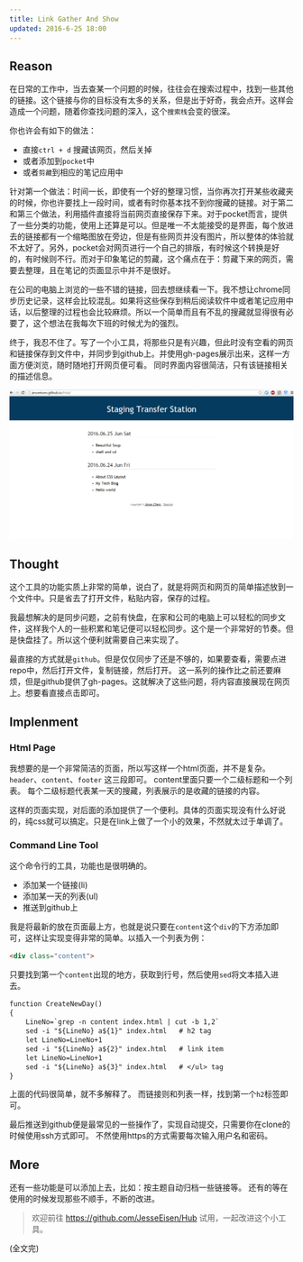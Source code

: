 ```yaml
---
title: Link Gather And Show
updated: 2016-6-25 18:00
---
```


## Reason
在日常的工作中，当去查某一个问题的时候，往往会在搜索过程中，找到一些其他的链接。这个链接与你的目标没有太多的关系，但是出于好奇，我会点开。这样会造成一个问题，随着你查找问题的深入，这个`搜索栈`会变的很深。

你也许会有如下的做法：
+ 直接`ctrl + d` 搜藏该网页，然后关掉
+ 或者添加到`pocket`中
+ 或者`剪藏`到相应的笔记应用中

针对第一个做法：时间一长，即使有一个好的整理习惯，当你再次打开某些收藏夹的时候，你也许要找上一段时间，或者有时你基本找不到你搜藏的链接。对于第二和第三个做法，利用插件直接将当前网页直接保存下来。对于pocket而言，提供了一些分类的功能，使用上还算是可以。但是唯一不太能接受的是界面，每个放进去的链接都有一个缩略图放在旁边，但是有些网页并没有图片，所以整体的体验就不太好了。另外，pocket会对网页进行一个自己的排版，有时候这个转换是好的，有时候则不行。而对于印象笔记的剪藏，这个痛点在于：剪藏下来的网页，需要去整理，且在笔记的页面显示中并不是很好。

在公司的电脑上浏览的一些不错的链接，回去想继续看一下。我不想让chrome同步历史记录，这样会比较混乱。如果将这些保存到稍后阅读软件中或者笔记应用中话，以后整理的过程也会比较麻烦。所以一个简单而且有不乱的搜藏就显得很有必要了，这个想法在我每次下班的时候尤为的强烈。

终于，我忍不住了。写了一个小工具，将那些只是有兴趣，但此时没有空看的网页和链接保存到文件中，并同步到github上。并使用gh-pages展示出来，这样一方面方便浏览，随时随地打开网页便可看。 同时界面内容很简洁，只有该链接相关的描述信息。

![page](../image/page.png)

## Thought
这个工具的功能实质上非常的简单，说白了，就是将网页和网页的简单描述放到一个文件中。只是省去了打开文件，粘贴内容，保存的过程。

我最想解决的是同步问题，之前有快盘，在家和公司的电脑上可以轻松的同步文件，这样我个人的一些积累和笔记便可以轻松同步。这个是一个非常好的节奏。但是快盘挂了。所以这个便利就需要自己来实现了。

最直接的方式就是`github`。但是仅仅同步了还是不够的，如果要查看，需要点进repo中，然后打开文件，复制链接，然后打开。 这一系列的操作比之前还要麻烦，但是github提供了gh-pages。这就解决了这些问题，将内容直接展现在网页上。想要看直接点击即可。

## Implenment

### Html Page

我想要的是一个非常简洁的页面，所以写这样一个html页面，并不是复杂。`header`、`content`、`footer` 这三段即可。 content里面只要一个二级标题和一个列表。
每个二级标题代表某一天的搜藏，列表展示的是收藏的链接的内容。

这样的页面实现，对后面的添加提供了一个便利。具体的页面实现没有什么好说的，纯css就可以搞定。只是在link上做了一个小的效果，不然就太过于单调了。

### Command Line Tool

这个命令行的工具，功能也是很明确的。

+ 添加某一个链接(li)
+ 添加某一天的列表(ul)
+ 推送到github上

我是将最新的放在页面最上方，也就是说只要在`content`这个`div`的下方添加即可，这样让实现变得非常的简单。以插入一个列表为例：

```html
<div class="content">
```

只要找到第一个`content`出现的地方，获取到行号，然后使用`sed`将文本插入进去。

```shell
function CreateNewDay()
{
    LineNo=`grep -n content index.html | cut -b 1,2`
    sed -i "${LineNo} a${1}" index.html   # h2 tag
    let LineNo=LineNo+1
    sed -i "${LineNo} a${2}" index.html   # link item
    let LineNo=LineNo+1
    sed -i "${LineNo} a${3}" index.html   # </ul> tag
}
```
上面的代码很简单，就不多解释了。 而链接则和列表一样，找到第一个`h2`标签即可。

最后推送到github便是最常见的一些操作了，实现自动提交，只需要你在clone的时候使用ssh方式即可。
不然使用https的方式需要每次输入用户名和密码。

## More

还有一些功能是可以添加上去，比如：按主题自动归档一些链接等。 还有的等在使用的时候发现那些不顺手，不断的改进。

> 欢迎前往 https://github.com/JesseEisen/Hub 试用，一起改进这个小工具。

(全文完)



